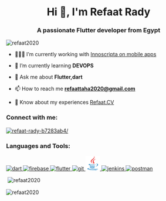 <h1 align="center">Hi 👋, I'm Refaat Rady</h1>
<h3 align="center">A passionate Flutter developer from Egypt</h3>

<p align="left"> <img src="https://komarev.com/ghpvc/?username=refaat2020&label=Profile%20views&color=0e75b6&style=flat" alt="refaat2020" /> </p>

- 🧑🏻‍💻 I’m currently working with [Innoscripta on mobile apps]([https://apps.apple.com/us/app/tawuniya-%D8%A7%D9%84%D8%AA%D8%B9%D8%A7%D9%88%D9%86%D9%8A%D8%A9/id1639353191](https://www.innoscripta.com/en))

- 🌱 I’m currently learning **DEVOPS**

- 💬 Ask me about **Flutter,dart**

- 📫 How to reach me **refaattaha2020@gmail.com**

- 📄 Know about my experiences [Refaat.CV](https://drive.google.com/file/d/1GDTE673t0dr9YrNDUqxVtiHfMfGLNDIS/view)

<h3 align="left">Connect with me:</h3>
<p align="left">
<a href="https://linkedin.com/in/refaat-rady-b7283ab4/" target="blank"><img align="center" src="https://raw.githubusercontent.com/rahuldkjain/github-profile-readme-generator/master/src/images/icons/Social/linked-in-alt.svg" alt="refaat-rady-b7283ab4/" height="30" width="40" /></a>
</p>

<h3 align="left">Languages and Tools:</h3>
<p align="left"> <a href="https://dart.dev" target="_blank" rel="noreferrer"> <img src="https://www.vectorlogo.zone/logos/dartlang/dartlang-icon.svg" alt="dart" width="40" height="40"/> </a> <a href="https://firebase.google.com/" target="_blank" rel="noreferrer"> <img src="https://www.vectorlogo.zone/logos/firebase/firebase-icon.svg" alt="firebase" width="40" height="40"/> </a> <a href="https://flutter.dev" target="_blank" rel="noreferrer"> <img src="https://www.vectorlogo.zone/logos/flutterio/flutterio-icon.svg" alt="flutter" width="40" height="40"/> </a> <a href="https://git-scm.com/" target="_blank" rel="noreferrer"> <img src="https://www.vectorlogo.zone/logos/git-scm/git-scm-icon.svg" alt="git" width="40" height="40"/> </a> <a href="https://www.java.com" target="_blank" rel="noreferrer"> <img src="https://raw.githubusercontent.com/devicons/devicon/master/icons/java/java-original.svg" alt="java" width="40" height="40"/> </a> <a href="https://www.jenkins.io" target="_blank" rel="noreferrer"> <img src="https://www.vectorlogo.zone/logos/jenkins/jenkins-icon.svg" alt="jenkins" width="40" height="40"/> </a> <a href="https://postman.com" target="_blank" rel="noreferrer"> <img src="https://www.vectorlogo.zone/logos/getpostman/getpostman-icon.svg" alt="postman" width="40" height="40"/> </a> </p>

<p>&nbsp;<img align="center" src="https://github-readme-stats.vercel.app/api?username=refaat2020&show_icons=true&locale=en" alt="refaat2020" /></p>

<p><img align="center" src="https://github-readme-streak-stats.herokuapp.com/?user=refaat2020&" alt="refaat2020" /></p>

